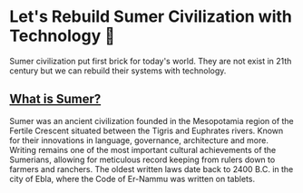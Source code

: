 # Let's Rebuild Sumer Civilization with Technology 🔺
Sumer civilization put first brick for today's world. They are not exist in 21th century but we can rebuild their systems with technology.

## [What is Sumer?](https://www.history.com/topics/ancient-middle-east/sumer)
Sumer was an ancient civilization founded in the Mesopotamia region of the Fertile Crescent situated between the Tigris and Euphrates rivers. Known for their innovations in language, governance, architecture and more. Writing remains one of the most important cultural achievements of the Sumerians, allowing for meticulous record keeping from rulers down to farmers and ranchers. The oldest written laws date back to 2400 B.C. in the city of Ebla, where the Code of Er-Nammu was written on tablets.
